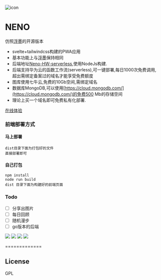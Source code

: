 ![icon](https://github.com/Mran/neno/blob/master/dist/assets/neno.ico)

NENO
=============

仿照[浮墨](https://flomoapp.com/)的开源版本
- svelte+tailwindcss构建的PWA应用
- 基本功能上与[浮墨](https://flomoapp.com/)保持相同
- 后端地址[Neno-HW-serverless](https://github.com/Mran/Neno-HW-serverless),使用NodeJs构建.
- 后端支持华为云的函数工作流(serverless),可一键部署,每日1000次免费调用,超出需绑定备案过的域名才能享受免费额度
- 图库使用七牛云,免费的10Gb空间,需绑定域名
- 数据库MongoDB,可以使用[https://cloud.mongodb.com/](https://cloud.mongodb.com/)的免费500 Mb的存储空间
- 理论上买一个域名即可免费私有化部署.

[在线体验](http://neno.topmini.top/)


### 前端部署方式

#### 马上部署

    dist目录下面为打包好的文件
    直接部署即可

#### 自己打包
```
npm install
node run build
dist 目录下面为构建好的前端页面
```

### Todo

- [ ] 分享出图片  
- [ ] 每日回顾
- [ ] 随机漫步
- [ ] go版本的后端

![](https://github.com/Mran/neno/blob/master/readmepic/%E9%A6%96%E9%A1%B5.png)
![](https://github.com/Mran/neno/blob/master/readmepic/%E9%A6%96%E9%A1%B5%E7%A7%BB%E5%8A%A8%E7%AB%AF.png)
![](https://github.com/Mran/neno/blob/master/readmepic/%E7%88%B6%E7%BA%A7.png)
![](https://github.com/Mran/neno/blob/master/readmepic/setting.png)



=============

## License

GPL

